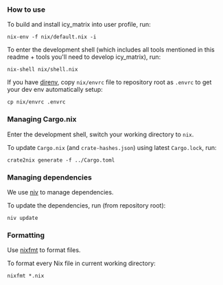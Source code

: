 ### How to use

To build and install icy_matrix into user profile, run:
```shell
nix-env -f nix/default.nix -i
```

To enter the development shell (which includes all tools mentioned in this readme + tools you'll need to develop icy_matrix), run:
```shell
nix-shell nix/shell.nix
```

If you have [direnv](https://direnv.net), copy `nix/envrc` file to repository root as `.envrc` to get your dev env automatically setup:
```shell
cp nix/envrc .envrc
```

### Managing Cargo.nix

Enter the development shell, switch your working directory to `nix`.

To update `Cargo.nix` (and `crate-hashes.json`) using latest `Cargo.lock`, run:
```shell
crate2nix generate -f ../Cargo.toml
```

### Managing dependencies

We use [niv](https://github.com/nmattia/niv) to manage dependencies.

To update the dependencies, run (from repository root):
```shell
niv update
```

### Formatting

Use [nixfmt](https://github.com/serokell/nixfmt) to format files.

To format every Nix file in current working directory:
```shell
nixfmt *.nix
```
